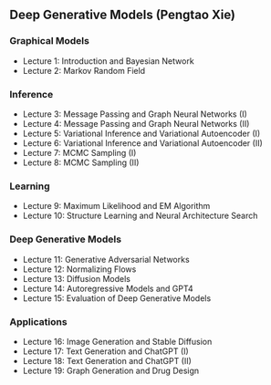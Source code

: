 ## Deep Generative Models (Pengtao Xie)

### Graphical Models
* Lecture 1: Introduction and Bayesian Network
* Lecture 2: Markov Random Field

### Inference
* Lecture 3: Message Passing and Graph Neural Networks (I)
* Lecture 4: Message Passing and Graph Neural Networks (II)
* Lecture 5: Variational Inference and Variational Autoencoder (I)
* Lecture 6: Variational Inference and Variational Autoencoder (II)
* Lecture 7: MCMC Sampling (I)
* Lecture 8: MCMC Sampling (II)

### Learning
* Lecture 9: Maximum Likelihood and EM Algorithm
* Lecture 10: Structure Learning and Neural Architecture Search

### Deep Generative Models
* Lecture 11: Generative Adversarial Networks
* Lecture 12: Normalizing Flows
* Lecture 13: Diffusion Models
* Lecture 14: Autoregressive Models and GPT4
* Lecture 15: Evaluation of Deep Generative Models

### Applications
* Lecture 16: Image Generation and Stable Diffusion
* Lecture 17: Text Generation and ChatGPT (I)
* Lecture 18: Text Generation and ChatGPT (II)
* Lecture 19: Graph Generation and Drug Design
